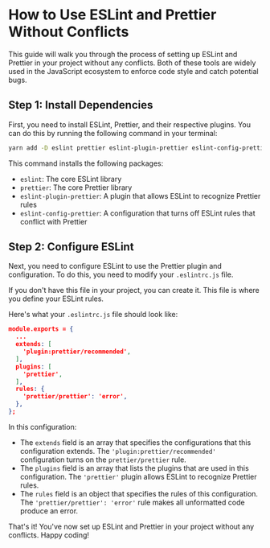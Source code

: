 # How to Use ESLint and Prettier Without Conflicts

This guide will walk you through the process of setting up ESLint and Prettier in your project without any conflicts. Both of these tools are widely used in the JavaScript ecosystem to enforce code style and catch potential bugs.

## Step 1: Install Dependencies

First, you need to install ESLint, Prettier, and their respective plugins. You can do this by running the following command in your terminal:

```bash
yarn add -D eslint prettier eslint-plugin-prettier eslint-config-prettier
```

This command installs the following packages:

- `eslint`: The core ESLint library
- `prettier`: The core Prettier library
- `eslint-plugin-prettier`: A plugin that allows ESLint to recognize Prettier rules
- `eslint-config-prettier`: A configuration that turns off ESLint rules that conflict with Prettier

## Step 2: Configure ESLint

Next, you need to configure ESLint to use the Prettier plugin and configuration. To do this, you need to modify your `.eslintrc.js` file.

If you don't have this file in your project, you can create it. This file is where you define your ESLint rules.

Here's what your `.eslintrc.js` file should look like:

```json
module.exports = {
  ...
  extends: [
    'plugin:prettier/recommended',
  ],
  plugins: [
    'prettier',
  ],
  rules: {
    'prettier/prettier': 'error',
  },
};
```

In this configuration:

- The `extends` field is an array that specifies the configurations that this configuration extends. The `'plugin:prettier/recommended'` configuration turns on the `prettier/prettier` rule.
- The `plugins` field is an array that lists the plugins that are used in this configuration. The `'prettier'` plugin allows ESLint to recognize Prettier rules.
- The `rules` field is an object that specifies the rules of this configuration. The `'prettier/prettier': 'error'` rule makes all unformatted code produce an error.

That's it! You've now set up ESLint and Prettier in your project without any conflicts. Happy coding!
